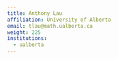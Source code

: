 ```yaml
---
title: Anthony Lau
affiliation: University of Alberta
email: tlau@math.ualberta.ca
weight: 225
institutions:
  - ualberta
---
```


